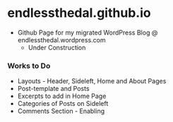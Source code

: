 # endlessthedal.github.io

- Github Page for my migrated WordPress Blog @ endlessthedal.wordpress.com
  - Under Construction

### Works to Do
- Layouts - Header, Sideleft, Home and About Pages
- Post-template and Posts
- Excerpts to add in Home Page
- Categories of Posts on Sideleft
- Comments Section - Enabling
